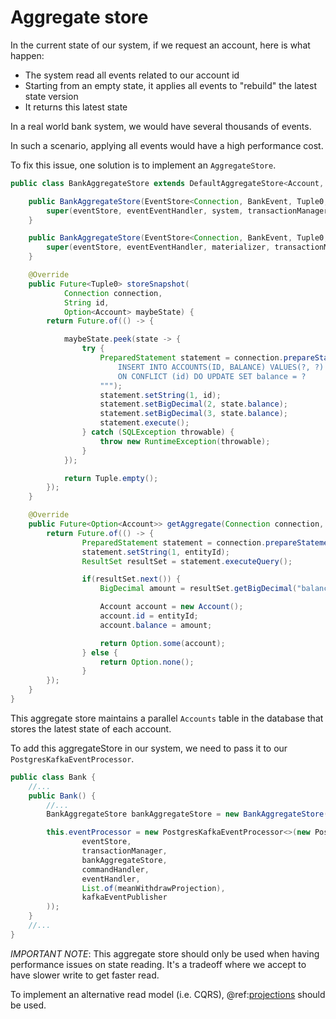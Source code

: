 # Aggregate store

In the current state of our system, if we request an account, here is what happen:

* The system read all events related to our account id
* Starting from an empty state, it applies all events to "rebuild" the latest state version
* It returns this latest state

In a real world bank system, we would have several thousands of events.

In such a scenario, applying all events would have a high performance cost.

To fix this issue, one solution is to implement an `AggregateStore`.

```java
public class BankAggregateStore extends DefaultAggregateStore<Account, BankEvent, Tuple0, Tuple0, Connection> {

    public BankAggregateStore(EventStore<Connection, BankEvent, Tuple0, Tuple0> eventStore, EventHandler<Account, BankEvent> eventEventHandler, ActorSystem system, TransactionManager<Connection> transactionManager) {
        super(eventStore, eventEventHandler, system, transactionManager);
    }

    public BankAggregateStore(EventStore<Connection, BankEvent, Tuple0, Tuple0> eventStore, EventHandler<Account, BankEvent> eventEventHandler, Materializer materializer, TransactionManager<Connection> transactionManager) {
        super(eventStore, eventEventHandler, materializer, transactionManager);
    }

    @Override
    public Future<Tuple0> storeSnapshot(
            Connection connection,
            String id,
            Option<Account> maybeState) {
        return Future.of(() -> {

            maybeState.peek(state -> {
                try {
                    PreparedStatement statement = connection.prepareStatement("""
                        INSERT INTO ACCOUNTS(ID, BALANCE) VALUES(?, ?)
                        ON CONFLICT (id) DO UPDATE SET balance = ?
                    """);
                    statement.setString(1, id);
                    statement.setBigDecimal(2, state.balance);
                    statement.setBigDecimal(3, state.balance);
                    statement.execute();
                } catch (SQLException throwable) {
                    throw new RuntimeException(throwable);
                }
            });

            return Tuple.empty();
        });
    }

    @Override
    public Future<Option<Account>> getAggregate(Connection connection, String entityId) {
        return Future.of(() -> {
                PreparedStatement statement = connection.prepareStatement("SELECT balance FROM ACCOUNTS WHERE id=?");
                statement.setString(1, entityId);
                ResultSet resultSet = statement.executeQuery();

                if(resultSet.next()) {
                    BigDecimal amount = resultSet.getBigDecimal("balance");

                    Account account = new Account();
                    account.id = entityId;
                    account.balance = amount;

                    return Option.some(account);
                } else {
                    return Option.none();
                }
        });
    }
}
```

This aggregate store maintains a parallel `Accounts` table in the database that stores the latest state of each account.

To add this aggregateStore in our system, we need to pass it to our `PostgresKafkaEventProcessor`.

```java
public class Bank {
    //...
    public Bank() {
        //...
        BankAggregateStore bankAggregateStore = new BankAggregateStore(eventStore, eventHandler, actorSystem, transactionManager);

        this.eventProcessor = new PostgresKafkaEventProcessor<>(new PostgresKafkaEventProcessor.PostgresKafkaEventProcessorConfig<>(
                eventStore,
                transactionManager,
                bankAggregateStore,
                commandHandler,
                eventHandler,
                List.of(meanWithdrawProjection),
                kafkaEventPublisher
        ));
    }
    //...
}
```

*IMPORTANT NOTE*: This aggregate store should only be used when having performance issues on state reading.
It's a tradeoff where we accept to have slower write to get faster read. 

To implement an alternative read model (i.e. CQRS), @ref:[projections](../standard/projections.md) should be used.
